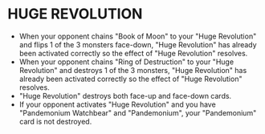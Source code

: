 
# HUGE REVOLUTION

*   When your opponent chains "Book of Moon" to your "Huge Revolution" and flips 1 of the 3 monsters face-down, "Huge Revolution" has already been activated correctly so the effect of "Huge Revolution" resolves.
*   When your opponent chains "Ring of Destruction" to your "Huge Revolution" and destroys 1 of the 3 monsters, "Huge Revolution" has already been activated correctly so the effect of "Huge Revolution" resolves.
*   "Huge Revolution" destroys both face-up and face-down cards.
*   If your opponent activates "Huge Revolution" and you have "Pandemonium Watchbear" and "Pandemonium", your "Pandemonium" card is not destroyed.

  